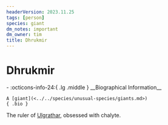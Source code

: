 ```yaml
---
headerVersion: 2023.11.25
tags: [person]
species: giant
dm_notes: important
dm_owner: tim
title: Dhrukmir
---
```

# Dhrukmir
<div class="grid cards ext-narrow-margin ext-one-column" markdown>
- :octicons-info-24:{ .lg .middle } __Biographical Information__

    A [giant](<../../species/unusual-species/giants.md>)  
    { .bio }

</div>


The ruler of [Ulgrathar](<../../gazetteer/greater-chardon/ulgrathar.md>), obsessed with chalyte. 